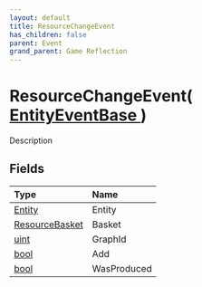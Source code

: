 ```yaml
---
layout: default
title: ResourceChangeEvent
has_children: false
parent: Event
grand_parent: Game Reflection
---
```

# ResourceChangeEvent( [ EntityEventBase ](/riftbreaker-wiki/docs/game-reflection/events/entity_event_base/) )
Description 

## Fields

| Type | Name |
|:----------|:--------------|
| [Entity](/riftbreaker-wiki/docs/game-reflection/classes/entity/) | Entity |
| [ResourceBasket](/riftbreaker-wiki/docs/game-reflection/classes/resource_basket/) | Basket |
| [uint](/riftbreaker-wiki/docs/game-reflection/components/uint/) | GraphId |
| [bool](/riftbreaker-wiki/docs/game-reflection/components/bool/) | Add |
| [bool](/riftbreaker-wiki/docs/game-reflection/components/bool/) | WasProduced |

